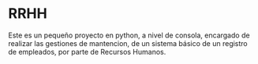 # RRHH
Este es un pequeño proyecto en python, a nivel de consola, encargado de realizar las gestiones de mantencion, de un sistema básico de un registro de empleados, por parte de Recursos Humanos.
